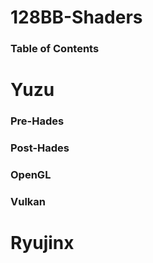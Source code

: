 # 128BB-Shaders
### Table of Contents





# Yuzu

### Pre-Hades

### Post-Hades

### OpenGL
### Vulkan

# Ryujinx
